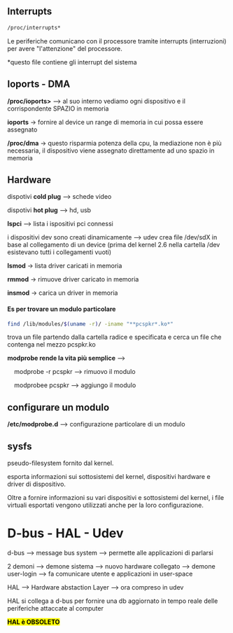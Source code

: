 ## Interrupts

```bash
/proc/interrupts*
```

Le periferiche comunicano con il processore tramite interrupts (interruzioni) per avere "l'attenzione" del processore.

*questo file contiene gli interrupt del sistema

## Ioports - DMA

**/proc/ioports>**  --> al suo interno vediamo ogni dispositivo e il corrispondente SPAZIO in memoria

**ioports** -> fornire al device un range di memoria in cui possa essere assegnato

**/proc/dma** -> questo risparmia potenza della cpu, la mediazione non è più necessaria, il dispositivo viene assegnato direttamente ad uno spazio in memoria

## Hardware

dispotivi **cold plug** --> schede video

dispotivi **hot plug** --> hd, usb

**lspci** --> lista i ispositivi pci connessi

i dispositivi dev sono creati dinamicamente --> udev crea file /dev/sdX in base al collegamento di un device (prima del kernel 2.6 nella cartella /dev esistevano tutti i collegamenti vuoti)

**lsmod** -> lista driver caricati in memoria

**rmmod** <nome modulo> -> rimuove driver caricato in memoria

**insmod** <percorso assoluto del modulo> -> carica un driver in memoria

#### Es per trovare un modulo particolare

```bash
find /lib/modules/$(uname -r)/ -iname "**pcspkr*.ko*"
```

trova un file partendo dalla cartella radice e specificata e cerca un file che contenga nel mezzo pcspkr.ko

**modprobe rende la vita più semplice** --> 

    modprobe -r pcspkr --> rimuovo il modulo

    modprobee pcspkr --> aggiungo il modulo

## configurare un modulo

**/etc/modprobe.d** --> configurazione particolare di un modulo

## sysfs

pseudo-filesystem fornito dal kernel.

esporta informazioni sui sottosistemi del kernel, dispositivi hardware e driver di dispositivo.

Oltre a fornire informazioni su vari dispositivi e sottosistemi del kernel, i file virtuali esportati vengono utilizzati anche per la loro configurazione.

# D-bus - HAL - Udev

d-bus --> message bus system --> permette alle applicazioni di parlarsi

2 demoni --> demone sistema --> nuovo hardware collegato --> demone user-login --> fa comunicare utente e applicazioni in user-space

HAL --> Hardware abstaction Layer --> ora compreso in udev

HAL si collega a d-bus per fornire una db aggiornato in tempo reale delle periferiche attaccate al computer

<mark>**HAL è OBSOLETO**</mark>
